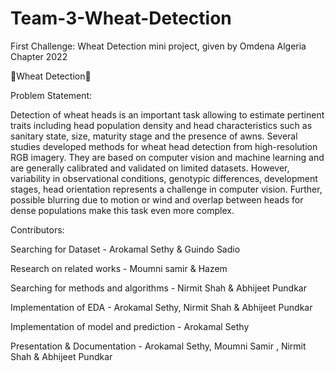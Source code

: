 # Team-3-Wheat-Detection
First Challenge: Wheat Detection mini project, given by Omdena Algeria Chapter 2022 

🌾Wheat Detection🌾

Problem Statement:

Detection of wheat heads is an important task allowing to estimate pertinent traits including head population density and head characteristics such as sanitary state, size, maturity stage and the presence of awns. Several studies developed methods for wheat head detection from high-resolution RGB imagery. They are based on computer vision and machine learning and are generally calibrated and validated on limited datasets. However, variability in observational conditions, genotypic differences, development stages, head orientation represents a challenge in computer vision. Further, possible blurring due to motion or wind and overlap between heads for dense populations make this task even more complex.







Contributors: 

Searching for Dataset - Arokamal Sethy & Guindo Sadio

Research on related works - Moumni samir & Hazem

Searching for methods and algorithms - Nirmit Shah & Abhijeet Pundkar

Implementation of EDA - Arokamal Sethy, Nirmit Shah & Abhijeet Pundkar

Implementation of model and prediction - Arokamal Sethy

Presentation & Documentation - Arokamal Sethy, Moumni Samir , Nirmit
Shah & Abhijeet Pundkar
